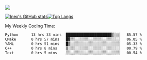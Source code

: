![](https://komarev.com/ghpvc/?username=lnexenl&style=flat-square&color=orange)

[![lnex's GitHub stats](https://github-readme-stats.vercel.app/api?username=lnexenl&count_private=true&show_icons=true)](https://github.com/anuraghazra/github-readme-stats)[![Top Langs](https://github-readme-stats.vercel.app/api/top-langs/?username=lnexenl&layout=compact&langs_count=8&exclude_repo=32-bit-MIPS-CPU)](https://github.com/anuraghazra/github-readme-stats)

My Weekly Coding Time:
<!--START_SECTION:waka-->

```txt
Python      13 hrs 33 mins  █████████████████████▒░░░   85.57 %
CMake       0 hrs 57 mins   █▓░░░░░░░░░░░░░░░░░░░░░░░   06.05 %
YAML        0 hrs 51 mins   █▒░░░░░░░░░░░░░░░░░░░░░░░   05.33 %
C++         0 hrs 8 mins    ▒░░░░░░░░░░░░░░░░░░░░░░░░   00.79 %
Text        0 hrs 5 mins    ░░░░░░░░░░░░░░░░░░░░░░░░░   00.54 %
```

<!--END_SECTION:waka-->


